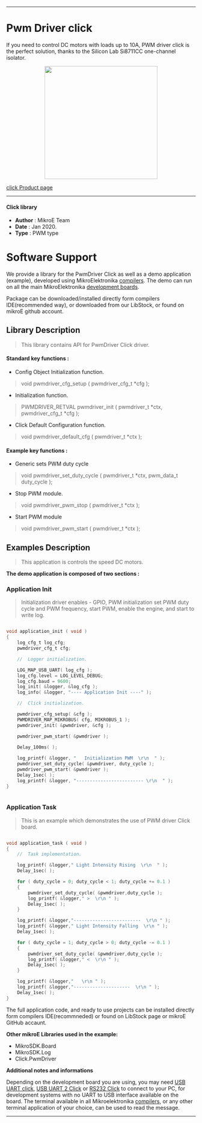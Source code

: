 
---
# Pwm Driver click

If you need to control DC motors with loads up to 10A, PWM driver click is the perfect solution, thanks to the Silicon Lab Si8711CC one-channel isolator. 

<p align="center">
  <img src="https://download.mikroe.com/images/click_for_ide/pwmdriver_click.png" height=300px>
</p>

[click Product page](https://www.mikroe.com/pwm-driver-click)

---


#### Click library 

- **Author**        : MikroE Team
- **Date**          : Jan 2020.
- **Type**          : PWM type


# Software Support

We provide a library for the PwmDriver Click 
as well as a demo application (example), developed using MikroElektronika 
[compilers](https://shop.mikroe.com/compilers). 
The demo can run on all the main MikroElektronika [development boards](https://shop.mikroe.com/development-boards).

Package can be downloaded/installed directly form compilers IDE(recommended way), or downloaded from our LibStock, or found on mikroE github account. 

## Library Description

> This library contains API for PwmDriver Click driver.

#### Standard key functions :

- Config Object Initialization function.
> void pwmdriver_cfg_setup ( pwmdriver_cfg_t *cfg ); 
 
- Initialization function.
> PWMDRIVER_RETVAL pwmdriver_init ( pwmdriver_t *ctx, pwmdriver_cfg_t *cfg );

- Click Default Configuration function.
> void pwmdriver_default_cfg ( pwmdriver_t *ctx );


#### Example key functions :

- Generic sets PWM duty cycle
> void pwmdriver_set_duty_cycle ( pwmdriver_t *ctx, pwm_data_t duty_cycle );
 
- Stop PWM module.
> void pwmdriver_pwm_stop ( pwmdriver_t *ctx );

- Start PWM module
> void pwmdriver_pwm_start ( pwmdriver_t *ctx );

## Examples Description

> This application is controls the speed DC motors.

**The demo application is composed of two sections :**

### Application Init 

>Initialization driver enables - GPIO, PWM initialization set PWM duty cycle and PWM frequency, start PWM, enable the engine, and start to write log.

```c

void application_init ( void )
{
    log_cfg_t log_cfg;
    pwmdriver_cfg_t cfg;

    //  Logger initialization.

    LOG_MAP_USB_UART( log_cfg );
    log_cfg.level = LOG_LEVEL_DEBUG;
    log_cfg.baud = 9600;
    log_init( &logger, &log_cfg );
    log_info( &logger, "---- Application Init ----" );

    //  Click initialization.

    pwmdriver_cfg_setup( &cfg );
    PWMDRIVER_MAP_MIKROBUS( cfg, MIKROBUS_1 );
    pwmdriver_init( &pwmdriver, &cfg );

    pwmdriver_pwm_start( &pwmdriver );

    Delay_100ms( );
    
    log_printf( &logger, "   Initialization PWM  \r\n  " );
    pwmdriver_set_duty_cycle( &pwmdriver, duty_cycle );
    pwmdriver_pwm_start( &pwmdriver );
    Delay_1sec( );
    log_printf( &logger, "------------------------- \r\n  " );
}
  
```

### Application Task

>This is an example which demonstrates the use of PWM driver Click board.

```c

void application_task ( void )
{
    //  Task implementation.

    log_printf( &logger," Light Intensity Rising  \r\n  " );
    Delay_1sec( );

    for ( duty_cycle = 0; duty_cycle < 1; duty_cycle += 0.1 )
    {
        pwmdriver_set_duty_cycle( &pwmdriver,duty_cycle );
        log_printf( &logger," >  \r\n " );
        Delay_1sec( );
    }

    log_printf( &logger,"-------------------------  \r\n " );
    log_printf( &logger," Light Intensity Falling  \r\n " );
    Delay_1sec( );

    for ( duty_cycle = 1; duty_cycle > 0; duty_cycle -= 0.1 )
    {
        pwmdriver_set_duty_cycle( &pwmdriver,duty_cycle );
        log_printf( &logger," <  \r\n " );
        Delay_1sec( );
    }

    log_printf( &logger,"   \r\n " );
    log_printf( &logger,"---------------------  \r\n " );
    Delay_1sec( );
}

```


The full application code, and ready to use projects can be  installed directly form compilers IDE(recommneded) or found on LibStock page or mikroE GitHub accaunt.

**Other mikroE Libraries used in the example:** 

- MikroSDK.Board
- MikroSDK.Log
- Click.PwmDriver

**Additional notes and informations**

Depending on the development board you are using, you may need 
[USB UART click](https://shop.mikroe.com/usb-uart-click), 
[USB UART 2 Click](https://shop.mikroe.com/usb-uart-2-click) or 
[RS232 Click](https://shop.mikroe.com/rs232-click) to connect to your PC, for 
development systems with no UART to USB interface available on the board. The 
terminal available in all Mikroelektronika 
[compilers](https://shop.mikroe.com/compilers), or any other terminal application 
of your choice, can be used to read the message.



---
